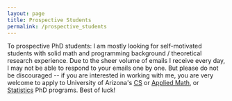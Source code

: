 ```yaml
---
layout: page
title: Prospective Students
permalink: /prospective_students
---
```


To prospective PhD students: I am mostly looking for self-motivated students with solid math and programming background 
/ theoretical research experience. Due to the sheer volume of emails I receive every day, 
I may not be able to respond to your emails one by one. But please do not be discouraged -- if you are interested in working with me, 
you are very welcome to apply to University of Arizona's <a href="https://www.cs.arizona.edu/graduate/prospective-students">CS</a> 
or <a href="https://appliedmath.arizona.edu/admissions/application-procedures">Applied Math</a>, 
or <a href="https://statistics.arizona.edu/admissions">Statistics</a> PhD programs. Best of luck!
